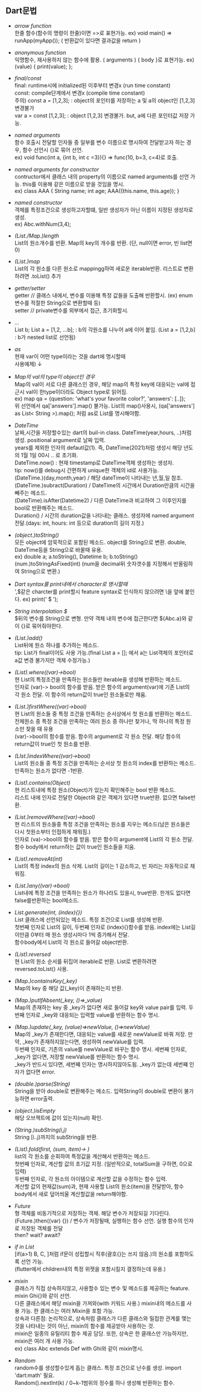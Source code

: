 ## Dart문법

- *arrow function*    
한줄 함수(함수의 명령이 한줄)이면 =>로 표현가능. ex) void main() => runApp(myApp());  ( 반환값이 있다면 결과값을 return )    

- *anonymous function*    
익명함수, 재사용하지 않는 함수에 활용. ( arguments ) { body }로 표현가능. ex) (value) { print(value); };    

- *final/const*   
final: runtime시에 initialized된 이후부터 변경x (run time constant)   
const: compile단계에서 변경x (compile time constant)    
주의) const a = [1,2,3]; : object의 포인터를 저장하는 a 및 a의 object인 [1,2,3] 변경불가   
var a = const [1,2,3]; : object [1,2,3] 변경불가. but, a에 다른 포인터값 저장 가능.   

- *named arguments*   
함수 호출시 전달할 인자들 중 일부를 변수 이름으로 명시하여 전달받고자 하는 경우, 함수 선언시 {}로 묶어 선언.   
ex) void func(int a, {int b, int c =3}){} => func(10, b=3, c=4)로 호출.   
- *named arguments for constructor*     
contructor에서 클래스 내의 property의 이름으로 named arguments를 선언 가능. this를 이용해 같은 이름으로 받을 것임을 명시.    
ex) class AAA { String name; int age; AAA({this.name, this.age}); }

- *named constructor*   
객체를 특정조건으로 생성하고자할떄, 일반 생성자가 아닌 이름이 지정된 생성자로 생성.       
ex) Abc.withNum(3,4);     

- *(List./Map.)length*    
List의 원소개수를 반환. Map의 key의 개수를 반환. (단, null이면 error, 빈 list면 0)     


- *(List.)map*       
List의 각 원소를 다른 원소로 mappingg하여 새로운 iterable반환. 리스트로 변환하려면 .toList() 추가     

- *getter/setter*   
getter // 클래스 내에서, 변수를 이용해 특정 값들을 도출해 반환할시. (ex) enum변수를 적절한 String으로 변환할때 등)     
setter // private변수를 외부에서 접근, 초기화할시.  

- *...*   
List b; List a = [1,2, ...b]; : b의 각원소를 나누어 a에 이어 붙임. (List a = [1,2,b] : b가 nested list로 선언됨)   

- *as*   
현재 var이 어떤 type이라는 것을 dart에 명시할때   
사용예제) ↓   

- *Map의 val의 type이 object인 경우*   
Map의 val이 서로 다른 클래스인 경우, 해당 map의 특정 key에 대응되는 val에 접근시 val이 한type이더라도 Object type로 읽어짐.   
ex) map qa = {question: 'what's your favorite color?', 'answers': [..]};   
위 선언에서 qa['answers'].map() 불가능. List의 map()사용시, (qa['answers'] as List< String >).map(); 처럼 as로 List를 명시해야함.    

- *DateTime*   
날짜,시간을 저장할수있는 dart의 buil-in class. DateTime(year,hours, ..)처럼 생성. positional argument로 날짜 입력.   
years를 제외한 인자의 defautl값(1). 즉, DateTime(2021)처럼 생성시 해당 년도의 1월 1일 00시 .. 로 초기화.    
DateTime.now() : 현재 timestamp로 DateTime객체 생성하는 생성자.   
tip: now()를 debug시 간편하게 unique한 객체의 id로 사용가능.   
(DateTime.)(day,month,year) / 해당 dateTime이 나타내는 년,월,일 참조.   
(DateTime.)subract(Duration) / DateTime의 시간에서 Duration만큼의 시간을 빼주는 메소드.   
(DateTime).isAfter(Datetime2) / 다른 DateTime과 비교하여 그 이후인지를 bool로 반환해주는 메소드.   
Duration() / 시간의 duration값을 나타내는 클래스. 생성자에 named argument전달.(days: int, hours: int 등으로 duration의 길이 지정.)      

- *(object.)toString()*    
모든 object에 암묵적으로 포함된 메소드. object를 String으로 변환. double, DateTime등을 String으로 바꿀때 유용.    
ex) double a; a.toString(), Datetime b; b.toString()    
(num.)toStringAsFixed(int) (num을 decimal뒤 숫자갯수를 지정해서 반올림하여 String으로 변환.)     

- *Dart syntax를 print내에서 character로 명시할때*   
',$같은 charcter를 print할시 feature syntax로 인식하지 않으려면 \을 앞에 붙인다. ex) print(' \$ ');   

- *String interpolation $*   
$뒤의 변수를 String으로 변형. 만약 객체 내의 변수에 접근한다면 ${Abc.a}와 같이 {}로 묶어줘야한다.    

- *(List.)add()*    
List뒤에 원소 하나를 추가하는 메소드.    
tip: List가 final이어도 사용 가능.(final List a = []; 에서 a는 List객체의 포인터로 a값 변경 불가지만 객체 수정가능.)    

- *(List).where((var)->bool)*   
현 List의 특정조건을 만족하는 원소들만 iterable을 생성해 반환하는 메소드.   
인자로 (var)-> bool의 함수를 받음. 받은 함수의 argument(var)에 기존 List의 각 원소 전달. 이 함수의 return값이 true인 원소들로만 채움.     

- *(List.)firstWhere((var)->bool)*    
현 List의 원소들 중 특정 조건을 만족하는 순서상에서 첫 원소를 반환하는 메소드.     
전체원소 중 특정 조건을 만족하는 여러 원소 중 하나만 찾거나, 딱 하나의 특정 원소만 찾을 때 유용       
(var)->bool의 함수를 받음. 함수의 argument로 각 원소 전달. 해당 함수의 return값이 true인 첫 원소를 반환.    

- *(LIst.)indexWhere((var)->bool)*    
List의 원소들 중 특정 조건을 만족하는 순서상 첫 원소의 index를 반환하는 메소드. 만족하는 원소가 없다면 -1반환.       

- *(List).contains(Object)*     
현 리스트내에 특정 원소(Object)가 있는지 확인해주는 bool 반환 메소드.     
리스트 내에 인자로 전달한 Object와 같은 객체가 있다면 true반환. 없으면 false반환.    

- *(List.)removeWhere((var)->bool)*   
현 리스트의 원소들중 특정 조건을 만족하는 원소를 지우는 메소드(남은 원소들은 다시 첫원소부터 인접하게 채워짐.)    
인자로 (va)->bool의 함수를 받음. 받은 함수의 argument에 List의 각 원소 전달. 함수 body에서 return하는 값이 true인 원소들을 지움.   

- *(List).removeAt(int)*    
List의 특정 index의 원소 삭제. List의 길이는 1 감소하고, 빈 자리는 자동적으로 채워짐.    

- *(List.)any((var)->bool)*     
List내에 특정 조건을 만족하는 원소가 하나라도 있을시, true반환. 한개도 없다면 false를반환하는 bool메소드.    

- *List.generate(int, (index){})*   
List 클래스에 선언되있는 메소드. 특정 조건으로 List를 생성해 반환.   
첫번째 인자로 List의 길이, 두번째 인자로 (index){}함수를 받음. index에는 List길이만큼 0부터 매 원소 생성시마다 1씩 증가해서 전달.   
함수body에서 List의 각 원소로 들어갈 object반환.   

- *(List).reversed*     
현 List의 원소 순서를 뒤집어 iterable로 반환. List로 변환하려면 reversed.toList() 사용.        

- *(Map.)containsKey(_key)*  
Map의 key 중 해당 값(_key)이 존재하는지 반환.    

- *(Map.)putIfAbsent(_key, ()=>_value)*     
Map의 존재하는 key 중 _key가 없다면 새로 들어갈 key와 value pair를 입력. 두번째 인자로 _key와 대응되는 입력할 value를 반환하는 함수 명시.    

- *(Map.)update(_key, (value)=>newValue, ()=>newValue)*    
Map의 _key가 존재한다면, 대응되는 value를 새로운 newValue로 바꿔 저장. 만약, _key가 존재하지않는다면, 생성하여 newValue를 입력.     
두번째 인자로, 기존의 value를 newValue로 바꾸는 함수 명시. 세번째 인자로, _key가 없다면, 저장할 newValue를 반환하는 함수 명시.    
_key가 반드시 있다면, 세번쨰 인자는 명시하지않아도됨. _key가 없는데 세번쨰 인자가 없다면 error.    

- *(double.)parse(String)*   
String을 받아 double로 변환해주는 메소드. 입력String이 double로 변환이 불가능하면 error출력.   

- *(object.)isEmpty*   
해당 오브젝트에 값이 있는지(null) 확인.   

- *(String.)subString(i,j)*   
String [i..j)까지의 subString을 반환.   

- *(List).fold(<T>first, (<T>sum, item)-> <T>)*   
 list의 각 원소를 순회하여 특정값을 계산해서 반환하는 메소드.   
 첫번째 인자로, 계산할 값의 초기값 지정. (일반적으로, totalSum을 구하면, 0으로 입력)     
두번째 인자로, 각 원소의 아이템으로 계산할 값을 수정하는 함수 입력.   
계산할 값의 현재값(sum)과, 현재 사용할 List의 원소(item)을 전달받아, 함수body에서 새로 덮어씌울 계산할값을 return해야함.    
 
 - *Future<T>*    
 <T>형 객체를 비동기적으로 저장하는 객체. 해당 변수가 저장되길 기다린다.
  (Future.)then((var) {}) / 변수가 저장될때, 실행하는 함수 선언. 실행 함수의 인자로 저장된 객체를 전달    
 then? wait? await?    
  
  - *if in List*   
  [if(a>1) B, C, ]처럼  if문이 성립할시 직후(괄호{}는 쓰지 않음.)의 원소를 포함하도록 선언 가능.    
  (flutter에서 children내의 특정 위젯을 포함시킬지 결정하는데 유용.)      
  
  - *mixin*    
  클래스가 직접 상속하지않고, 사용할수 있는 변수 및 메소드를 제공하는 feature. mixin Ghi{}와 같이 선언.    
  다른 클래스에서 해당 mixin을 가져와(with 키워드 사용.) mixin내의 메소드를 사용 가능. 한 클래스는 여러 Mixin을 포함 가능.          
  상속과 다른점: 논리적으로, 상속처럼 클래스가 다른 클래스와 밀접한 관계를 맺는 것을 나타내는 것이 아닌, mixin의 함수를 제공받아 사용하는 것.     
  mixin은 일종의 유틸리티 함수 제공 담당. 또한, 상속은 한 클래스만 가능하지만, mixin은 여러 개 사용 가능.     
ex) class Abc extends Def with Ghi와 같이 mixin명시.    
  
  - *Random*     
  random수를 생성할수있게 돕는 클래스. 특정 조건으로 난수를 생성. import 'dart:math' 필요.       
  Random().nextInt(k) / 0~k-1범위의 정수를 하나 생성해 반환하는 함수.    
  
